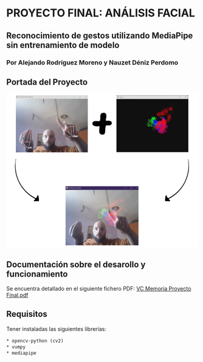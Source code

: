 # PROYECTO FINAL: ANÁLISIS FACIAL
## Reconocimiento de gestos utilizando MediaPipe sin entrenamiento de modelo
### Por Alejando Rodríguez Moreno y Nauzet Déniz Perdomo

## Portada del Proyecto

![img.png](img.png)

## Documentación sobre el desarollo y funcionamiento

Se encuentra detallado en el siguiente fichero PDF: [VC Memoria Proyecto Final.pdf](VC%20Memoria%20Proyecto%20Final.pdf)

## Requisitos

Tener instaladas las siguientes librerías:

    * opencv-python (cv2)
    * vumpy 
    * mediapipe


